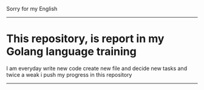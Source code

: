 Sorry for my English

---

#  This repository, is report in my Golang language training

 I am everyday write new code create new file and decide
new tasks and twice a weak i push my progress in this repository

---


